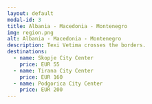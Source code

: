 ```yaml
---
layout: default
modal-id: 3
title: Albania - Macedonia - Montenegro
img: region.png
alt: Albania - Macedonia - Montenegro
description: Texi Vetima crosses the borders.
destinations: 
  - name: Skopje City Center
    price: EUR 55
  - name: Tirana City Center
    price: EUR 160
  - name: Podgorica City Center
    price: EUR 200
---
```

